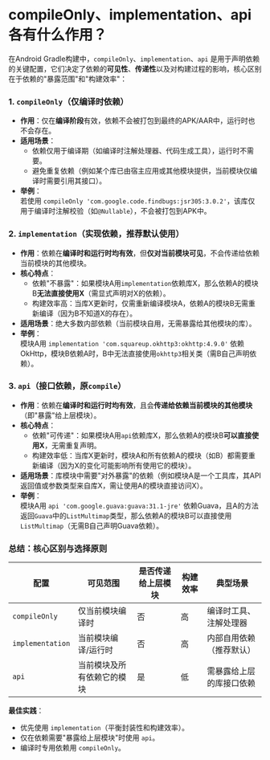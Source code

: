 # compileOnly、implementation、api各有什么作用？

在Android Gradle构建中，`compileOnly`、`implementation`、`api` 是用于声明依赖的关键配置，它们决定了依赖的**可见性**、**传递性**以及对构建过程的影响，核心区别在于依赖的"暴露范围"和"构建效率"：


### 1. `compileOnly`（仅编译时依赖）
- **作用**：仅在**编译阶段**有效，依赖不会被打包到最终的APK/AAR中，运行时也不会存在。
- **适用场景**：
  - 依赖仅用于编译期（如编译时注解处理器、代码生成工具），运行时不需要。
  - 避免重复依赖（例如某个库已由宿主应用或其他模块提供，当前模块仅编译时需要引用其接口）。
- **举例**：  
  若使用 `compileOnly 'com.google.code.findbugs:jsr305:3.0.2'`，该库仅用于编译时注解校验（如`@Nullable`），不会被打包到APK中。


### 2. `implementation`（实现依赖，推荐默认使用）
- **作用**：依赖在**编译时和运行时均有效**，但**仅对当前模块可见**，不会传递给依赖当前模块的其他模块。
- **核心特点**：
  - 依赖"不暴露"：如果模块A用`implementation`依赖库X，那么依赖A的模块B**无法直接使用X**（需显式声明对X的依赖）。
  - 构建效率高：当库X更新时，仅需重新编译模块A，依赖A的模块B无需重新编译（因为B不知道X的存在）。
- **适用场景**：绝大多数内部依赖（当前模块自用，无需暴露给其他模块的库）。
- **举例**：  
  模块A用 `implementation 'com.squareup.okhttp3:okhttp:4.9.0'` 依赖OkHttp，模块B依赖A时，B中无法直接使用`okhttp3`相关类（需B自己声明依赖）。


### 3. `api`（接口依赖，原`compile`）
- **作用**：依赖在**编译时和运行时均有效**，且会**传递给依赖当前模块的其他模块**（即"暴露"给上层模块）。
- **核心特点**：
  - 依赖"可传递"：如果模块A用`api`依赖库X，那么依赖A的模块B**可以直接使用X**，无需重复声明。
  - 构建效率低：当库X更新时，模块A和所有依赖A的模块（如B）都需要重新编译（因为X的变化可能影响所有使用它的模块）。
- **适用场景**：库模块中需要"对外暴露"的依赖（例如模块A是一个工具库，其API返回值或参数类型来自库X，需让使用A的模块直接访问X）。
- **举例**：  
  模块A用 `api 'com.google.guava:guava:31.1-jre'` 依赖Guava，且A的方法返回`Guava`中的`ListMultimap`类型，那么依赖A的模块B可以直接使用`ListMultimap`（无需B自己声明Guava依赖）。


### 总结：核心区别与选择原则
| 配置        | 可见范围               | 是否传递给上层模块 | 构建效率 | 典型场景                     |
|-------------|------------------------|--------------------|----------|------------------------------|
| `compileOnly` | 仅当前模块编译时       | 否                 | 高       | 编译时工具、注解处理器       |
| `implementation` | 当前模块编译/运行时    | 否                 | 高       | 内部自用依赖（推荐默认）     |
| `api`       | 当前模块及所有依赖它的模块 | 是                 | 低       | 需暴露给上层的库接口依赖     |

**最佳实践**：  
- 优先使用 `implementation`（平衡封装性和构建效率）。  
- 仅在依赖需要"暴露给上层模块"时使用 `api`。  
- 编译时专用依赖用 `compileOnly`。